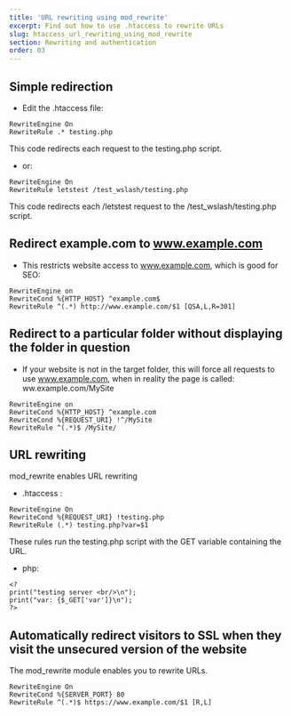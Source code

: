 ```yaml
---
title: 'URL rewriting using mod_rewrite'
excerpt: Find out how to use .htaccess to rewrite URLs
slug: htaccess_url_rewriting_using_mod_rewrite
section: Rewriting and authentication
order: 03
---
```



## Simple redirection

- Edit the .htaccess file:


```
RewriteEngine On
RewriteRule .* testing.php
```



This code redirects each request to the testing.php script. 


- or:


```
RewriteEngine On
RewriteRule letstest /test_wslash/testing.php
```



This code redirects each /letstest request to the /test_wslash/testing.php script.


## Redirect example.com to www.example.com

- This restricts website access to www.example.com, which is good for SEO:


```
RewriteEngine on
RewriteCond %{HTTP_HOST} ^example.com$
RewriteRule ^(.*) http://www.example.com/$1 [QSA,L,R=301]
```





## Redirect to a particular folder without displaying the folder in question

- If your website is not in the target folder, this will force all requests to use www.example.com, when in reality the page is called: ww.example.com/MySite


```
RewriteEngine on
RewriteCond %{HTTP_HOST} ^example.com
RewriteCond %{REQUEST_URI} !^/MySite
RewriteRule ^(.*)$ /MySite/
```





## URL rewriting
mod_rewrite enables URL rewriting


- .htaccess :


```
RewriteEngine On
RewriteCond %{REQUEST_URI} !testing.php
RewriteRule (.*) testing.php?var=$1
```



These rules run the testing.php script with the GET variable containing the URL. 


- php:


```
<?
print("testing server <br/>\n");
print("var: {$_GET['var']}\n");
?>
```





## Automatically redirect visitors to SSL when they visit the unsecured version of the website
The mod_rewrite module enables you to rewrite URLs. 


```
RewriteEngine On
RewriteCond %{SERVER_PORT} 80
RewriteRule ^(.*)$ https://www.example.com/$1 [R,L]
```

